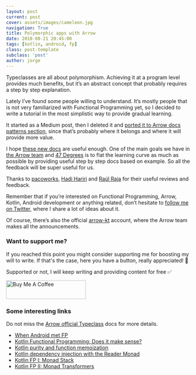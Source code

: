 ```yaml
---
layout: post
current: post
cover: assets/images/cameleon.jpg
navigation: True
title: Polymorphic apps with Arrow
date: 2018-08-21 20:45:00
tags: [kotlin, android, fp]
class: post-template
subclass: 'post'
author: jorge
---
```


Typeclasses are all about polymorphism. Achieving it at a program level provides much benefits, but it’s an abstract concept that probably requires a step by step explanation.

Lately I’ve found some people willing to understand. It’s mostly people that is not very familiarized with Functional Programming yet, so I decided to write a tutorial in the most simplistic way to provide gradual learning.

It started as a Medium post, then I deleted it and [ported it to Arrow docs patterns section](https://arrow-kt.io/docs/patterns/polymorphic_programs/), since that’s probably where it belongs and where it will provide more value.

I hope [these new docs](https://arrow-kt.io/docs/patterns/polymorphic_programs/) are useful enough. One of the main goals we have in [the Arrow team](https://arrow-kt.io/) and [47 Degrees](https://www.47deg.com/) is to flat the learning curve as much as possible by providing useful step by step docs based on example. So all the feedback will be super useful for us.

Thanks to [pacoworks](https://twitter.com/pacoworks), [Hadi Hariri](https://twitter.com/hhariri) and [Raúl Raja](https://twitter.com/raulraja) for their useful reviews and feedback.

Remember that if you’re interested on Functional Programming, Arrow, Kotlin, Android development or anything related, don’t hesitate to [follow me on Twitter](https://twitter.com/JorgeCastilloPr), where I share a lot of ideas about it.

Of course, there’s also the official [arrow-kt](https://arrow-kt.io) account, where the Arrow team makes all the announcements.

### Want to support me?

If you reached this point you might consider supporting me for boosting my will to write. If that's the case, here you have a button, really appreciated! 🤗

Supported or not, I will keep writing and providing content for free ✅

<a href="https://www.buymeacoffee.com/jorgecastillo" target="_blank"><img src="https://cdn.buymeacoffee.com/buttons/default-orange.png" alt="Buy Me A Coffee" style="height: 51px !important;width: 217px !important;" ></a>

### Some interesting links

Do not miss the [Arrow official Typeclass](https://arrow-kt.io/docs/typeclasses/intro/) docs for more details.

* [When Android met FP](https://jorgecastilloprz.github.io/when-android-met-fp)
* [Kotlin Functional Programming: Does it make sense?](https://jorgecastilloprz.github.io/kotlin-fp-does-it-make-sense)
* [Kotlin purity and function memoization](https://jorgecastilloprz.github.io/kotlin-purity-and-function-memoization)
* [Kotlin dependency injection with the Reader Monad](https://jorgecastilloprz.github.io/kotlin-dependency-injection-with-the-reader-monad)
* [Kotlin FP I: Monad Stack](https://jorgecastilloprz.github.io/kotlin-fp-1-monad-stack)
* [Kotlin FP II: Monad Transformers](https://jorgecastilloprz.github.io/kotlin-fp-2-monad-transformers)
